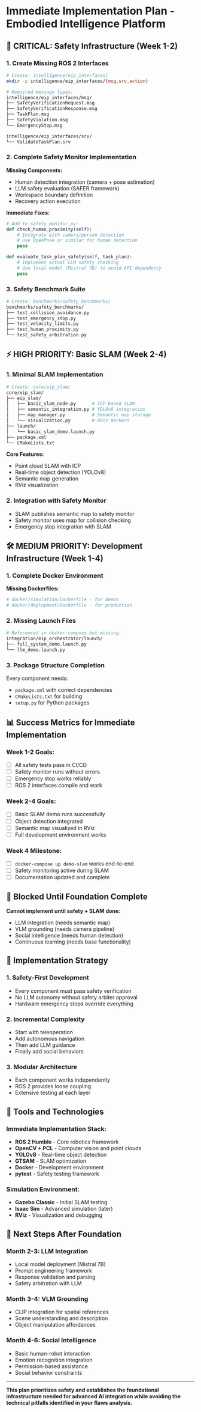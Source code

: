 # **Immediate Implementation Plan - Embodied Intelligence Platform**

## **🚨 CRITICAL: Safety Infrastructure (Week 1-2)**

### **1. Create Missing ROS 2 Interfaces**
```bash
# Create: intelligence/eip_interfaces/
mkdir -p intelligence/eip_interfaces/{msg,srv,action}

# Required message types:
intelligence/eip_interfaces/msg/
├── SafetyVerificationRequest.msg
├── SafetyVerificationResponse.msg  
├── TaskPlan.msg
├── SafetyViolation.msg
└── EmergencyStop.msg

intelligence/eip_interfaces/srv/
└── ValidateTaskPlan.srv
```

### **2. Complete Safety Monitor Implementation**
**Missing Components:**
- Human detection integration (camera + pose estimation)
- LLM safety evaluation (SAFER framework)
- Workspace boundary definition
- Recovery action execution

**Immediate Fixes:**
```python
# Add to safety_monitor.py:
def check_human_proximity(self):
    # Integrate with camera/person detection
    # Use OpenPose or similar for human detection
    pass

def evaluate_task_plan_safety(self, task_plan):
    # Implement actual LLM safety checking
    # Use local model (Mistral 7B) to avoid API dependency
    pass
```

### **3. Safety Benchmark Suite**
```bash
# Create: benchmarks/safety_benchmarks/
benchmarks/safety_benchmarks/
├── test_collision_avoidance.py
├── test_emergency_stop.py
├── test_velocity_limits.py
├── test_human_proximity.py
└── test_safety_arbitration.py
```

## **⚡ HIGH PRIORITY: Basic SLAM (Week 2-4)**

### **1. Minimal SLAM Implementation**
```bash
# Create: core/eip_slam/
core/eip_slam/
├── eip_slam/
│   ├── basic_slam_node.py      # ICP-based SLAM
│   ├── semantic_integration.py # YOLOv8 integration
│   ├── map_manager.py          # Semantic map storage
│   └── visualization.py        # RViz markers
├── launch/
│   └── basic_slam_demo.launch.py
├── package.xml
└── CMakeLists.txt
```

**Core Features:**
- Point cloud SLAM with ICP
- Real-time object detection (YOLOv8)
- Semantic map generation
- RViz visualization

### **2. Integration with Safety Monitor**
- SLAM publishes semantic map to safety monitor
- Safety monitor uses map for collision checking
- Emergency stop integration with SLAM

## **🛠️ MEDIUM PRIORITY: Development Infrastructure (Week 1-4)**

### **1. Complete Docker Environment**
**Missing Dockerfiles:**
```dockerfile
# docker/simulation/Dockerfile - for demos
# docker/deployment/Dockerfile - for production
```

### **2. Missing Launch Files**
```bash
# Referenced in docker-compose but missing:
integration/eip_orchestrator/launch/
├── full_system_demo.launch.py
└── llm_demo.launch.py
```

### **3. Package Structure Completion**
Every component needs:
- `package.xml` with correct dependencies
- `CMakeLists.txt` for building
- `setup.py` for Python packages

## **📊 Success Metrics for Immediate Implementation**

### **Week 1-2 Goals:**
- [ ] All safety tests pass in CI/CD
- [ ] Safety monitor runs without errors
- [ ] Emergency stop works reliably
- [ ] ROS 2 interfaces compile and work

### **Week 2-4 Goals:**
- [ ] Basic SLAM demo runs successfully
- [ ] Object detection integrated
- [ ] Semantic map visualized in RViz
- [ ] Full development environment works

### **Week 4 Milestone:**
- [ ] `docker-compose up demo-slam` works end-to-end
- [ ] Safety monitoring active during SLAM
- [ ] Documentation updated and complete

## **🚧 Blocked Until Foundation Complete**

**Cannot implement until safety + SLAM done:**
- LLM integration (needs semantic map)
- VLM grounding (needs camera pipeline)
- Social intelligence (needs human detection)
- Continuous learning (needs base functionality)

## **🎯 Implementation Strategy**

### **1. Safety-First Development**
- Every component must pass safety verification
- No LLM autonomy without safety arbiter approval
- Hardware emergency stops override everything

### **2. Incremental Complexity**
- Start with teleoperation
- Add autonomous navigation
- Then add LLM guidance
- Finally add social behaviors

### **3. Modular Architecture**
- Each component works independently
- ROS 2 provides loose coupling
- Extensive testing at each layer

## **🔧 Tools and Technologies**

### **Immediate Implementation Stack:**
- **ROS 2 Humble** - Core robotics framework
- **OpenCV + PCL** - Computer vision and point clouds
- **YOLOv8** - Real-time object detection
- **GTSAM** - SLAM optimization
- **Docker** - Development environment
- **pytest** - Safety testing framework

### **Simulation Environment:**
- **Gazebo Classic** - Initial SLAM testing
- **Isaac Sim** - Advanced simulation (later)
- **RViz** - Visualization and debugging

## **📝 Next Steps After Foundation**

### **Month 2-3: LLM Integration**
- Local model deployment (Mistral 7B)
- Prompt engineering framework
- Response validation and parsing
- Safety arbitration with LLM

### **Month 3-4: VLM Grounding**
- CLIP integration for spatial references
- Scene understanding and description
- Object manipulation affordances

### **Month 4-6: Social Intelligence**
- Basic human-robot interaction
- Emotion recognition integration
- Permission-based assistance
- Social behavior constraints

---

**This plan prioritizes safety and establishes the foundational infrastructure needed for advanced AI integration while avoiding the technical pitfalls identified in your flaws analysis.** 